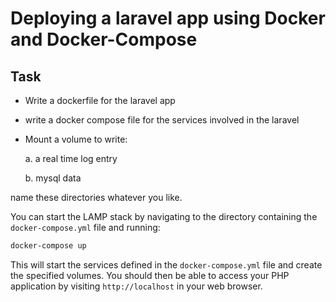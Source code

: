 # Deploying a laravel app using Docker and Docker-Compose


## Task

- Write a dockerfile for the laravel app

- write a docker compose file for the services involved in the laravel

- Mount a volume to write:

  a. a real time log entry

  b. mysql data

name these directories whatever you like.

You can start the LAMP stack by navigating to the directory containing the `docker-compose.yml` file and running:
```bash
docker-compose up
```
This will start the services defined in the `docker-compose.yml` file and create the specified volumes. You should then be able to access your PHP application by visiting `http://localhost` in your web browser.